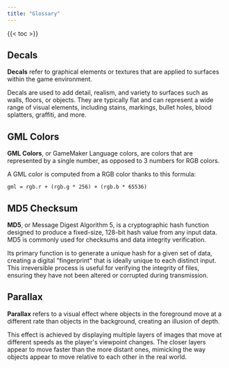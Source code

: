 ```yaml
---
title: "Glossary"
---
```


{{< toc >}}

## Decals

**Decals** refer to graphical elements or textures that are applied to surfaces within the game environment.

Decals are used to add detail, realism, and variety to surfaces such as walls, floors, or objects. They are typically flat and can represent a wide range of visual elements, including stains, markings, bullet holes, blood splatters, graffiti, and more.

## GML Colors

**GML Colors**, or GameMaker Language colors, are colors that are represented by a single number, as opposed to 3 numbers for RGB colors.

A GML color is computed from a RGB color thanks to this formula:

`gml = rgb.r + (rgb.g * 256) + (rgb.b * 65536)`

## MD5 Checksum

**MD5**, or Message Digest Algorithm 5, is a cryptographic hash function designed to produce a fixed-size, 128-bit hash value from any input data. MD5 is commonly used for checksums and data integrity verification.

Its primary function is to generate a unique hash for a given set of data, creating a digital "fingerprint" that is ideally unique to each distinct input. This irreversible process is useful for verifying the integrity of files, ensuring they have not been altered or corrupted during transmission.

## Parallax

**Parallax** refers to a visual effect where objects in the foreground move at a different rate than objects in the background, creating an illusion of depth.

This effect is achieved by displaying multiple layers of images that move at different speeds as the player's viewpoint changes. The closer layers appear to move faster than the more distant ones, mimicking the way objects appear to move relative to each other in the real world.
